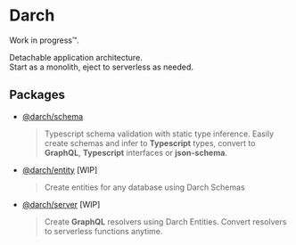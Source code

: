# Darch

Work in progress™️.

Detachable application architecture. <br />
Start as a monolith, eject to serverless as needed.

## Packages

- [@darch/schema](https://github.com/antoniopresto/darch/tree/master/packages/schema) <br />

  > Typescript schema validation with static type inference.
  > Easily create schemas and infer to **Typescript** types, convert to **GraphQL**, **Typescript** interfaces or **json-schema**.

- [@darch/entity](https://github.com/antoniopresto/darch/tree/master/packages/entity) [WIP]<br />

  > Create entities for any database using Darch Schemas

- [@darch/server](https://github.com/antoniopresto/darch/tree/master/packages/server) [WIP]<br />
  > Create **GraphQL** resolvers using Darch Entities.
  > Convert resolvers to serverless functions anytime.
